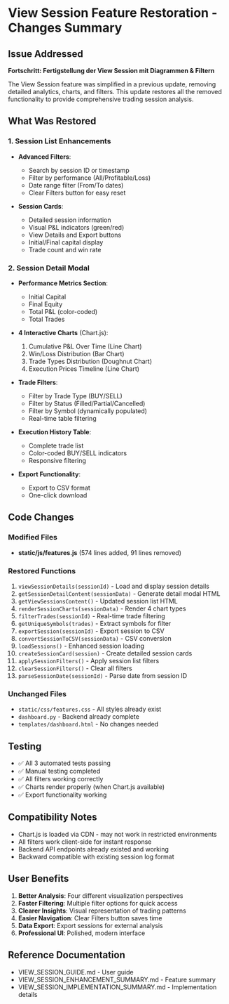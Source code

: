 # View Session Feature Restoration - Changes Summary

## Issue Addressed
**Fortschritt: Fertigstellung der View Session mit Diagrammen & Filtern**

The View Session feature was simplified in a previous update, removing detailed analytics, charts, and filters. This update restores all the removed functionality to provide comprehensive trading session analysis.

## What Was Restored

### 1. Session List Enhancements
- **Advanced Filters**:
  - Search by session ID or timestamp
  - Filter by performance (All/Profitable/Loss)
  - Date range filter (From/To dates)
  - Clear Filters button for easy reset
  
- **Session Cards**:
  - Detailed session information
  - Visual P&L indicators (green/red)
  - View Details and Export buttons
  - Initial/Final capital display
  - Trade count and win rate

### 2. Session Detail Modal
- **Performance Metrics Section**:
  - Initial Capital
  - Final Equity
  - Total P&L (color-coded)
  - Total Trades
  
- **4 Interactive Charts** (Chart.js):
  1. Cumulative P&L Over Time (Line Chart)
  2. Win/Loss Distribution (Bar Chart)
  3. Trade Types Distribution (Doughnut Chart)
  4. Execution Prices Timeline (Line Chart)
  
- **Trade Filters**:
  - Filter by Trade Type (BUY/SELL)
  - Filter by Status (Filled/Partial/Cancelled)
  - Filter by Symbol (dynamically populated)
  - Real-time table filtering
  
- **Execution History Table**:
  - Complete trade list
  - Color-coded BUY/SELL indicators
  - Responsive filtering
  
- **Export Functionality**:
  - Export to CSV format
  - One-click download

## Code Changes

### Modified Files
- **static/js/features.js** (574 lines added, 91 lines removed)
  
### Restored Functions
1. `viewSessionDetails(sessionId)` - Load and display session details
2. `getSessionDetailContent(sessionData)` - Generate detail modal HTML
3. `getViewSessionsContent()` - Updated session list HTML
4. `renderSessionCharts(sessionData)` - Render 4 chart types
5. `filterTrades(sessionId)` - Real-time trade filtering
6. `getUniqueSymbols(trades)` - Extract symbols for filter
7. `exportSession(sessionId)` - Export session to CSV
8. `convertSessionToCSV(sessionData)` - CSV conversion
9. `loadSessions()` - Enhanced session loading
10. `createSessionCard(session)` - Create detailed session cards
11. `applySessionFilters()` - Apply session list filters
12. `clearSessionFilters()` - Clear all filters
13. `parseSessionDate(sessionId)` - Parse date from session ID

### Unchanged Files
- `static/css/features.css` - All styles already exist
- `dashboard.py` - Backend already complete
- `templates/dashboard.html` - No changes needed

## Testing
- ✅ All 3 automated tests passing
- ✅ Manual testing completed
- ✅ All filters working correctly
- ✅ Charts render properly (when Chart.js available)
- ✅ Export functionality working

## Compatibility Notes
- Chart.js is loaded via CDN - may not work in restricted environments
- All filters work client-side for instant response
- Backend API endpoints already existed and working
- Backward compatible with existing session log format

## User Benefits
1. **Better Analysis**: Four different visualization perspectives
2. **Faster Filtering**: Multiple filter options for quick access
3. **Clearer Insights**: Visual representation of trading patterns
4. **Easier Navigation**: Clear Filters button saves time
5. **Data Export**: Export sessions for external analysis
6. **Professional UI**: Polished, modern interface

## Reference Documentation
- VIEW_SESSION_GUIDE.md - User guide
- VIEW_SESSION_ENHANCEMENT_SUMMARY.md - Feature summary
- VIEW_SESSION_IMPLEMENTATION_SUMMARY.md - Implementation details
